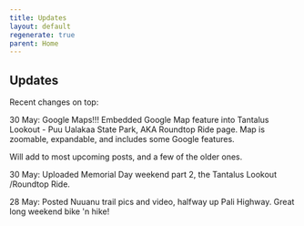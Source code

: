 ```yaml
---
title: Updates
layout: default
regenerate: true
parent: Home
---
```




## Updates    

Recent changes on top:

30 May:  Google Maps!!! Embedded Google Map feature into Tantalus Lookout - Puu Ualakaa State Park, AKA Roundtop Ride page.  Map is zoomable, expandable, and includes some Google features.  

Will add to most upcoming posts, and a few of the older ones.

30 May:  Uploaded Memorial Day weekend part 2, the Tantalus Lookout /Roundtop Ride.

28 May:  Posted Nuuanu trail pics and video, halfway up Pali Highway.  Great long weekend bike 'n hike!  